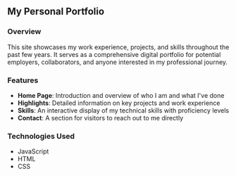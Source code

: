 ## My Personal Portfolio

### Overview
This site showcases my work experience, projects, and skills throughout the past few years. It serves as a comprehensive digital portfolio for potential employers, collaborators, and anyone interested in my professional journey. 

### Features
- **Home Page**: Introduction and overview of who I am and what I've done
- **Highlights**: Detailed information on key projects and work experience
- **Skills**: An interactive display of my technical skills with proficiency levels
- **Contact**: A section for visitors to reach out to me directly

### Technologies Used
- JavaScript
- HTML
- CSS
